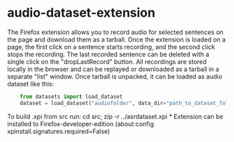 # audio-dataset-extension

The Firefox extension allows you to record audio for selected sentences on the page and download them as a tarball.
Once the extension is loaded on a page, the first click on a sentence starts recording, and the second click stops the recording. The last recorded sentence can be deleted with a single click on the "dropLastRecord" button.
All recordings are stored locally in the browser and can be replayed or downloaded as a tarball in a separate "list" window.
Once tarball is unpacked, it can be loaded as audio dataset like this:

```python
    from datasets import load_dataset
    dataset = load_dataset("audiofolder", data_dir="path_to_dataset_folder/dataset", split="train")
```

To build .xpi from src run:  cd src; zip -r ../asrdataset.xpi *
Extension can be installed to Firefox-developer-edition (about:config xpinstall.signatures.required=False)

